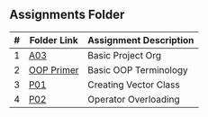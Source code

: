 ##  Assignments Folder

|   #   | Folder Link | Assignment Description |
| :---: | ----------- | ---------------------- |
|  1    | [A03](./A03/)         |  Basic Project Org     |
|  2    | [OOP Primer](./OOP_Primer/)         |  Basic OOP Terminology |
|  3    | [P01](./P01/)         |  Creating Vector Class |
|  4    | [P02](./P02/)         |  Operator Overloading  |